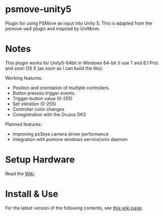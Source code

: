 # psmove-unity5

Plugin for using PSMove as input into Unity 5. This is adapted from the psmove-ue4 plugin and inspired by UniMove.

# Notes

This plugin works for Unity5-64bit in Windows 64-bit (I use 7 and 8.1 Pro) and soon OS X (as soon as I can build the libs).

Working features:

- Position and orientation of multiple controllers.
- Button presses trigger events.
- Trigger-button value (0-255)
- Set vibration (0-255)
- Controller color changes
- Coregistration with the Oculus DK2

Planned features:
- Improving ps3eye camera driver performance
- Integration with psmove windows service/unix daemon

# Setup Hardware

Read the [Wiki](https://github.com/brendanwalker/psmove-unity5/wiki).

# Install & Use

For the latest version of the following contents,
see [this wiki page](https://github.com/brendanwalker/psmove-unity5/wiki/Use-the-PSMove-plugin-in-a-unity5-project).